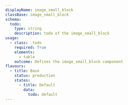 ```yaml
---
displayName: image_small_block
classBase: image_small_block
schema:
  todo:
    type: string
    description: todo of the image_small_block
usage:
  - class: .todo
    required: True
    elements:
      - table
    outcome: Defines the image_small_block component
flavours:
  - title: Base
    status: production
    states:
      - title: Default
        data:
          todo: default
---
```

